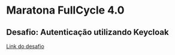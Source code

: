 # Maratona FullCycle 4.0

## Desafio: Autenticação utilizando Keycloak

[Link do desafio](https://www.keycloak.org/getting-started/getting-started-docker)
